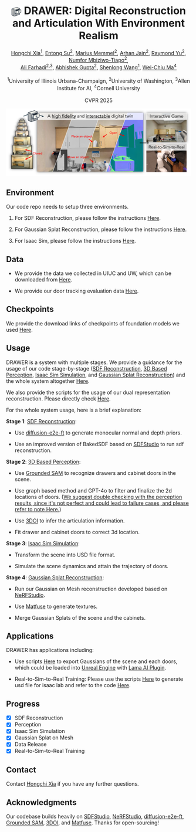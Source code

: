 <div style="text-align: center;"><h1><img src="assets/drawer.png" alt="DRAWER logo" style="height: 1em; vertical-align: middle;"> DRAWER: Digital Reconstruction and Articulation With Environment Realism</h1></div>

<div style="text-align: center;">
<a href="https://xiahongchi.github.io">Hongchi Xia<sup>1</sup></a>,
<a href="https://entongsu.github.io/">Entong Su<sup>2</sup></a>,
<a href="https://memmelma.github.io/">Marius Memmel<sup>2</sup></a>,
<a href="https://arhanjain.github.io/">Arhan Jain<sup>2</sup></a>,
<a href="https://raymondyu5.github.io/">Raymond Yu<sup>2</sup></a>,
<a href="https://www.linkedin.com/in/numfor-mbiziwo-tiapo/">Numfor Mbiziwo-Tiapo<sup>2</sup></a>,
<br>
<a href="https://homes.cs.washington.edu/~ali/">Ali Farhadi<sup>2,3</sup></a>,
<a href="https://homes.cs.washington.edu/~abhgupta/">Abhishek Gupta<sup>2</sup></a>,
<a href="https://shenlong.web.illinois.edu/">Shenlong Wang<sup>1</sup></a>,
<a href="https://www.cs.cornell.edu/~weichiu/">Wei-Chiu Ma<sup>4</sup></a>
</div>
<br>
<div style="text-align: center;">
<sup>1</sup>University of Illinois Urbana-Champaign, 
<sup>2</sup>University of Washington,
<sup>3</sup>Allen Institute for AI,
<sup>4</sup>Cornell University
</div>
<br>
<div style="text-align: center;">
CVPR 2025
</div>

![](assets/teaser.png)

## Environment
Our code repo needs to setup three environments.


1. For SDF Reconstruction, please follow the instructions [Here](sdf/env.sh).


2. For Gaussian Splat Reconstruction, please follow the instructions [Here](splat/env.sh).


3. For Isaac Sim, please follow the instructions [Here](isaac_sim/env.sh).

## Data

* We provide the data we collected in UIUC and UW, which can be downloaded from [Here](scripts/data.sh).

* We provide our door tracking evaluation data [Here](https://huggingface.co/datasets/hongchi/DRAWER/resolve/main/tracks.zip).

## Checkpoints
We provide the download links of checkpoints of foundation models we used [Here](scripts/ckpt.sh).

## Usage
DRAWER is a system with multiple stages. We provide a guidance for the usage of our code stage-by-stage ([SDF Reconstruction](scripts/run_stage1_sdf.sh), [3D Based Perception](scripts/run_stage2_perception.sh), [Isaac Sim Simulation](scripts/run_stage3_isaacsim.sh), and [Gaussian Splat Reconstruction](scripts/run_stage4_gsplat.sh)) and the whole system altogether [Here](scripts/run_system.sh).

We also provide the scripts for the usage of our dual representation reconstruction. Please directly check [Here](scripts/dual_recon.sh).

For the whole system usage, here is a brief explanation:


**Stage 1**: [SDF Reconstruction](scripts/run_stage1_sdf.sh):

* Use [diffusion-e2e-ft](https://github.com/VisualComputingInstitute/diffusion-e2e-ft) to generate monocular normal and depth priors.

* Use an improved version of BakedSDF based on [SDFStudio](https://github.com/autonomousvision/sdfstudio) to run sdf reconstruction.


**Stage 2**: [3D Based Perception](scripts/run_stage2_perception.sh):

* Use [Grounded SAM](https://github.com/IDEA-Research/Grounded-Segment-Anything) to recognize drawers and cabinet doors in the scene.

* Use graph based method and GPT-4o to filter and finalize the 2d locations of doors. (<u>We suggest double checking with the perception results, since it's not perfect and could lead to failure cases, and please refer to note [Here](scripts/run_stage2_perception.sh#L71).</u>)

* Use [3DOI](https://github.com/JasonQSY/3DOI) to infer the articulation information.

* Fit drawer and cabinet doors to correct 3d location.

**Stage 3**: [Isaac Sim Simulation](scripts/run_stage3_isaacsim.sh):

* Transform the scene into USD file format.

* Simulate the scene dynamics and attain the trajectory of doors.

**Stage 4**: [Gaussian Splat Reconstruction](scripts/run_stage4_gsplat.sh):

* Run our Gaussian on Mesh reconstruction developed based on [NeRFStudio](https://github.com/nerfstudio-project/nerfstudio).

* Use [Matfuse](https://github.com/giuvecchio/matfuse-sd) to generate textures.

* Merge Gaussian Splats of the scene and the cabinets.

## Applications
DRAWER has applications including:

* Use scripts [Here](splat/scripts/splat_export.py) to export Gaussians of the scene and each doors, which could be loaded into [Unreal Engine](https://www.unrealengine.com/en-US/unreal-engine-5) with [Lama AI Plugin](https://lumaai.notion.site/Luma-Unreal-Engine-Plugin-0-41-8005919d93444c008982346185e933a1).

* Real-to-Sim-to-Real Training: Please use the scripts [Here](isaac_sim/robotic.sh) to generate usd file for isaac lab and refer to the code [Here](https://github.com/Entongsu/DRAWER-Real2Sim2Real).

## Progress
- [x] SDF Reconstruction
- [x] Perception
- [x] Isaac Sim Simulation
- [x] Gaussian Splat on Mesh
- [x] Data Release
- [x] Real-to-Sim-to-Real Training

## Contact
Contact [Hongchi Xia](mailto:hongchix@illinois.edu) if you have any further questions. 

## Acknowledgments
Our codebase builds heavily on [SDFStudio](https://github.com/autonomousvision/sdfstudio), [NeRFStudio](https://github.com/nerfstudio-project/nerfstudio), [diffusion-e2e-ft](https://github.com/VisualComputingInstitute/diffusion-e2e-ft), [Grounded SAM](https://github.com/IDEA-Research/Grounded-Segment-Anything), [3DOI](https://github.com/JasonQSY/3DOI), and [Matfuse](https://github.com/giuvecchio/matfuse-sd). Thanks for open-sourcing!


